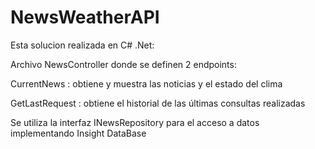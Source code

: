 # NewsWeatherAPI
Esta solucion realizada en C# .Net:

Archivo NewsController donde se definen 2 endpoints:

CurrentNews : obtiene y muestra las noticias y el estado del clima

GetLastRequest : obtiene el historial de las últimas consultas realizadas

Se utiliza la interfaz INewsRepository para el acceso a datos implementando Insight DataBase
